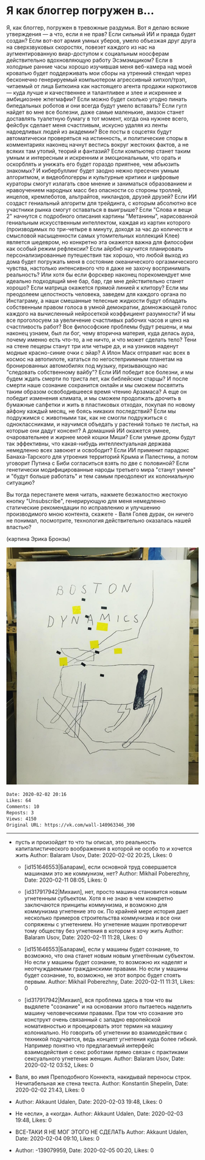# Я как блоггер погружен в...

Я, как блоггер, погружен в тревожные раздумья. Вот я делаю всякие утверждения — а что, если я не прав? Если сильный ИИ и правда будет создан? Если вот-вот армия умных уберов, умело объезжая друг друга на сверхзвуковых скоростях, повезет каждого из нас на аугментированную виар-доступом к социальным ноосферам действительно вдохновляющую работу Эсэмэмщиком? Если в холодные ранние часы хорошо изучившая меня веб-камера над моей кроватью будет поддерживать мои сборы на утренний стендап через бесконечно генерируемый компьютером агрессивный хипхоп/трэп, читаемый от лица Биткоина как настоящего агента продажи наркотиков — куда лучше и качественнее и талантливее и злее и искреннее и амбициознее жпегмафии? Если можно будет сколько угодно пинать бипедальных роботов и они всегда будут умело вставать? Если гугл найдет во мне все болезни, даже самые маленькие, амазон станет доставлять туалетную бумагу в тот момент, когда она нужнее всего, фейсбук сделает меня счастливым, искусно удаляя из ленты надоедливых людей из академии? Все посты в соцсетях будут автоматически проверяться на истинность, и политические споры в комментариях наконец начнут вестись вокруг жестоких фактов, а не всяких там утопий, теорий и фантазий? Если компьютер станет таким умным и интересным и искренним и эмоциональным, что орать и оскорблять и унижать его будет гораздо приятнее, чем абьюзить знакомых? И кибербуллинг будет заодно нежно пресечен умным алгоритмом, и видеоблогерры и культурные критики и цифровые кураторы смогут излагать свое мнение и заниматься образованием и нравоучением народных масс без опасности со стороны троллей, инцелов, кремлеботов, альтрайтов, никландов, друзей друзей? Если ИИ создаст гениальный алгоритм для трейдинга, с которым абсолютно все участники рынка смогут оставаться в выигрыше? Если "Слова и вещи 2" начнутся с подробного описания картины "Метанины", нарисованной гениальным искусственным интеллектом, каждая из картин которого (производимых по три-четыре в минуту, доходя за час до количеств и смысловой насыщенности самых утомительных коллекций Клее) является шедевром, но конкретно эта окажется важна для философии как особый режим рефлексии? Если айрбнб научится планировать персонализированные путешествия так хорошо, что любой выход из дома будет погружать меня в состояние океанического оргазмического чувства, настолько интенсивного что я даже не захочу воспринимать реальность? Или хотя бы если форсквер наконец порекомендует мне идеально подходящий мне бар, бар, где мне действительно станет хорошо? Если матрица окажется прямой линией к клитору? Если мы преодолеем целостность человека, заведем для каждого органа по Инстаграму, а наши смешанные телесные жидкости будут обладать собственным правом голоса в умной демократии, домножающей голос каждого на вычисленный нейросеткой коэффициент разумности? И мы все проголосуем за увеличение счастливых рабочих часов и ценз на счастливость работ? Все философские проблемы будут решены, и мы наконец узнаем, был ли бог, чему вторична материя, куда делась аура, почему именно есть что-то, а не ничто, и что может сделать тело? Тени на стене пещеры станут три или четыре дэ, и на узников наденут модные красно-синие очки с эйар? А Илон Маск отправит нас всех в космос на автопилоте, кататься по негостеприимным планетам на бронированных автомобилях под музыку, призывающую нас "следовать собственному вайбу"? Если ИИ победит все болезни, и мы будем ждать смерти по триста лет, как библейские старцы? И после смерти наше сознание сохранится онлайн и мы сможем посвятить таким образом освободившееся время чтению Арзамаса? А еще он победит изменения климата, и мы сможем продолжать дрочить в бумажные салфетки и жить в пластиковых отходах, покупая по новому айфону каждый месяц, не боясь никаких последствий? Если мы подружимся с животными так, как не смогли подружиться с одноклассниками, и научимся объедать у растений только те листья, на которые они дадут консент? А домашний ИИ окажется умнее, очаровательнее и жирнее моей кошки Миши? Если умные дроны будут так эффективны, что какая-нибудь интеллектуальная держава немедленно всех завоюет и освободит? Если ИИ применит парадокс Банаха-Тарского для утроения территорий Крыма и Палестины, а потом уговорит Путина с Биби согласиться взять по две с половиной? Если генетически модифицированные народы третьего мира "станут умнее" и "будут больше работать" и тем самым преодолеют их колониальную ситуацию? 

Вы тогда перестанете меня читать, нажмете безжалостно жестокую кнопку "Unsubscribe", генерирующую для меня немедленно статические рекомендации по исправлению и улучшению производимого мною контента, скажете - Валя Голев дурак, он ничего не понимал, посмотрите, технология действительно оказалась нашей властью?

(картина Эрика Бронзы)

![](attachments/457239118.jpg)

    Date: 2020-02-02 20:16
    Likes: 64
    Comments: 10
    Reposts: 3
    Views: 4150
    Original URL: https://vk.com/wall-140963346_390



--------------------

  * пусть и произойдет то что ты описал, это реальность капиталистического воображения в которой не особо то и хочется жить
    Author: Balaram Usov, Date: 2020-02-02 20:25, Likes: 0

      * [id151646553|Баларам], если основной труд совершается машинами это же коммунизм, нет?
        Author: Mikhail Poberezhny, Date: 2020-02-11 08:05, Likes: 0

      * [id317917942|Михаил], нет, просто машина становится новым угнетенным субъектом. Хотя я не знаю в чем конкретно заключаются принципы коммунизма, и возможно для коммунизма угнетение это ок. По крайней мере история дает несколько примеров строительства коммунизма и все они сопряжены с угнетением.
        Но угнетение машин противоречит тому обществу без угнетения в котором я хочу жить
        Author: Balaram Usov, Date: 2020-02-11 11:28, Likes: 0

      * [id151646553|Баларам], если у машины будет сознание, то возможно, что она станет новым новым угнетённым субъектом. Но если у машины будет сознание, то возможно их наделят и неотчуждаемыми гражданскими правами. Но если у машины будет сознание, то, возможно, не этот вопрос будет стоять первым.
        Author: Mikhail Poberezhny, Date: 2020-02-11 11:31, Likes: 0

      * [id317917942|Михаил], вся проблема здесь в том что вы выдялете "сознание" и на основании этого пытаетесь наделить машину человеческими правами. При том что сознание это конструкт очень связанный с западно европейской номативностью и проецировать этот термин на машину колониально. Но говорить об угнетении во взаимодействии с техникой подучается, ведь концепт угнетения куда более гибкий. Например понятно что предлагаемый интерфейс взаимодействия с секс роботами  прямо связан с практиками сексуального угнетения женщин.
        Author: Balaram Usov, Date: 2020-02-12 03:52, Likes: 0


  * Валя, во имя Преподобного Коннекта, накидывай переносы строк. Нечитабельная же стена текста.
    Author: Konstantin Shepelin, Date: 2020-02-02 21:43, Likes: 0


  * 
    Author: Akkaunt Udalen, Date: 2020-02-03 19:48, Likes: 0


  * Не «если», а «когда».
    Author: Akkaunt Udalen, Date: 2020-02-03 19:48, Likes: 0


  * ВСЕ-ТАКИ Я НЕ МОГ ЭТОГО НЕ СДЕЛАТЬ
    Author: Akkaunt Udalen, Date: 2020-02-04 09:10, Likes: 0


  * 
    Author: -139079959, Date: 2020-02-05 00:20, Likes: 0


